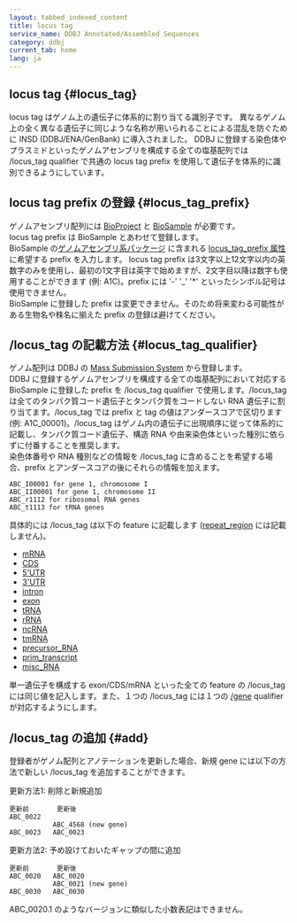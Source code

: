 ```yaml
---
layout: tabbed_indexed_content
title: locus tag
service_name: DDBJ Annotated/Assembled Sequences
category: ddbj
current_tab: home
lang: ja
---
```


## locus tag {#locus_tag}

locus tag はゲノム上の遺伝子に体系的に割り当てる識別子です。
異なるゲノム上の全く異なる遺伝子に同じような名称が用いられることによる混乱を防ぐために INSD (DDBJ/ENA/GenBank) に導入されました。
DDBJ に登録する染色体やプラスミドといったゲノムアセンブリを構成する全ての塩基配列では /locus_tag qualifier で共通の locus tag prefix を使用して遺伝子を体系的に識別できるようにしています。

## locus tag prefix の登録 {#locus_tag_prefix}

ゲノムアセンブリ配列には [BioProject](/bioproject/submission.html) と [BioSample](/biosample/submission.html) が必要です。    
locus tag prefix は BioSample とあわせて登録します。  
BioSample の[ゲノムアセンブリ系パッケージ](/biosample/overview.html#genome-assembly-sample) に含まれる 
[locus_tag_prefix 属性](/biosample/attribute.html#locus_tag_prefix)に希望する prefix を入力します。
locus tag prefix は3文字以上12文字以内の英数字のみを使用し、最初の1文字目は英字で始めますが、2文字目以降は数字も使用することができます (例: A1C)。prefix には '-' '\_' '\*' といったシンボル記号は使用できません。  
BioSample に登録した prefix は変更できません。そのため将来変わる可能性がある生物名や株名に揃えた prefix の登録は避けてください。   

## /locus_tag の記載方法 {#locus_tag_qualifier}

ゲノム配列は DDBJ の [Mass Submission System](/ddbj/mss.html) から登録します。    
DDBJ に登録するゲノムアセンブリを構成する全ての塩基配列において対応する BioSample に登録した prefix を /locus_tag qualifier で使用します。/locus_tag は全てのタンパク質コード遺伝子とタンパク質をコードしない RNA 遺伝子に割り当てます。/locus_tag では prefix と tag の値はアンダースコアで区切ります (例: A1C_00001)。/locus_tag はゲノム内の遺伝子に出現順序に従って体系的に記載し、タンパク質コード遺伝子、構造 RNA や由来染色体といった種別に依らずに付番することを推奨します。  
染色体番号や RNA 種別などの情報を /locus_tag に含めることを希望する場合、prefix とアンダースコアの後にそれらの情報を加えます。

```
ABC_I00001 for gene 1, chromosome I
ABC_II00001 for gene 1, chromosome II
ABC_r1112 for ribosomal RNA genes
ABC_t1113 for tRNA genes
```

具体的には /locus_tag は以下の feature に記載します ([repeat_region](/ddbj/features.html#repeat_region) には記載しません)。

* [mRNA](/ddbj/features.html#mRNA)
* [CDS](/ddbj/features.html#cds)
* [5'UTR](/ddbj/features.html#5UTR)
* [3'UTR](/ddbj/features.html#3UTR)
* [intron](/ddbj/features.html#intron)
* [exon](/ddbj/features.html#exon)
* [tRNA](/ddbj/features.html#tRNA)
* [rRNA](/ddbj/features.html#rRNA)
* [ncRNA](/ddbj/features.html#ncRNA)
* [tmRNA](/ddbj/features.html#tmRNA)
* [precursor_RNA](/ddbj/features.html#precursor_RNA)
* [prim_transcript](/ddbj/feature-table.html#prim_transcript)
* [misc_RNA](/ddbj/features.html#misc_RNA)

単一遺伝子を構成する exon/CDS/mRNA といった全ての feature の /locus_tag には同じ値を記入します。また、１つの /locus_tag には１つの [/gene](/ddbj/qualifiers.html#gene) qualifier が対応するようにします。  

## /locus_tag の追加 {#add}

登録者がゲノム配列とアノテーションを更新した場合、新規 gene には以下の方法で新しい /locus_tag を追加することができます。

更新方法1: 削除と新規追加

```
更新前       更新後
ABC_0022
           ABC_4568 (new gene)
ABC_0023   ABC_0023
```

更新方法2: 予め設けておいたギャップの間に追加

```
更新前       更新後
ABC_0020   ABC_0020
           ABC_0021 (new gene)
ABC_0030   ABC_0030
```

ABC_0020.1 のようなバージョンに類似した小数表記はできません。
